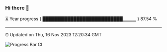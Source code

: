### Hi there 👋

⏳ Year progress { ██████████████████████████▁▁▁▁ } 87.54 %

---

⏰ Updated on Thu, 16 Nov 2023 12:20:34 GMT

![Progress Bar CI](https://github.com/liununu/liununu/workflows/Progress%20Bar%20CI/badge.svg)
